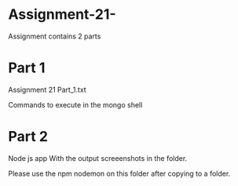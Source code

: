 # Assignment-21-
Assignment contains 2 parts

Part 1
====================================================================
Assignment 21  Part_1.txt

Commands to execute in the mongo shell




Part 2
====================================================================
Node js app With the output screeenshots in the folder.

Please use the npm nodemon on this folder after copying to a folder.

